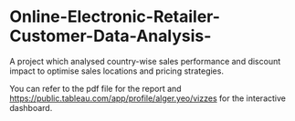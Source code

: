 # Online-Electronic-Retailer-Customer-Data-Analysis-

A project which analysed country-wise sales performance and discount impact to optimise sales locations and pricing strategies.

You can refer to the pdf file for the report and https://public.tableau.com/app/profile/alger.yeo/vizzes for the interactive dashboard.
